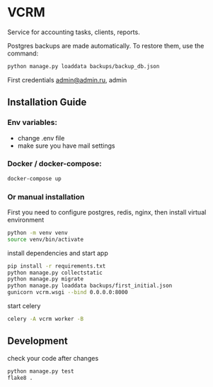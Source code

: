 # VCRM
Service for accounting tasks, clients, reports.

Postgres backups are made automatically.
To restore them, use the command:
```sh
python manage.py loaddata backups/backup_db.json
```
First credentials admin@admin.ru, admin

## Installation Guide

### Env variables:
- change .env file
- make sure you have mail settings

### Docker / docker-compose:
```sh
docker-compose up
```

### Or manual installation
First you need to configure postgres, redis, nginx, then
install virtual environment
```sh
python -m venv venv
source venv/bin/activate
```
install dependencies and start app
```sh
pip install -r requirements.txt
python manage.py collectstatic
python manage.py migrate
python manage.py loaddata backups/first_initial.json
gunicorn vcrm.wsgi --bind 0.0.0.0:8000
```
start celery
```sh
celery -A vcrm worker -B
```

## Development
check your code after changes
```sh
python manage.py test
flake8 .
```